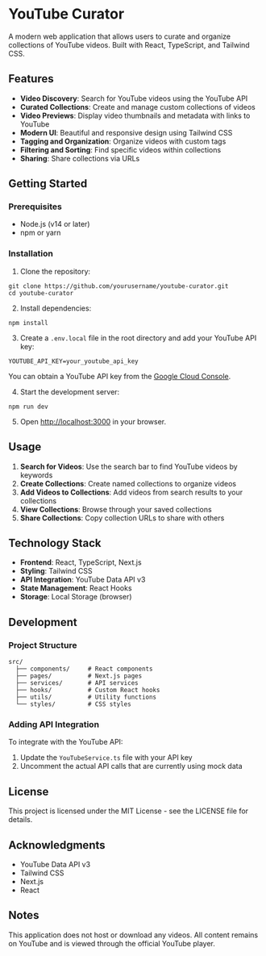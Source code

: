 # YouTube Curator

A modern web application that allows users to curate and organize collections of YouTube videos. Built with React, TypeScript, and Tailwind CSS.

## Features

- **Video Discovery**: Search for YouTube videos using the YouTube API
- **Curated Collections**: Create and manage custom collections of videos
- **Video Previews**: Display video thumbnails and metadata with links to YouTube
- **Modern UI**: Beautiful and responsive design using Tailwind CSS
- **Tagging and Organization**: Organize videos with custom tags
- **Filtering and Sorting**: Find specific videos within collections
- **Sharing**: Share collections via URLs

## Getting Started

### Prerequisites

- Node.js (v14 or later)
- npm or yarn

### Installation

1. Clone the repository:
```
git clone https://github.com/yourusername/youtube-curator.git
cd youtube-curator
```

2. Install dependencies:
```
npm install
```

3. Create a `.env.local` file in the root directory and add your YouTube API key:
```
YOUTUBE_API_KEY=your_youtube_api_key
```
   You can obtain a YouTube API key from the [Google Cloud Console](https://console.cloud.google.com/).

4. Start the development server:
```
npm run dev
```

5. Open [http://localhost:3000](http://localhost:3000) in your browser.

## Usage

1. **Search for Videos**: Use the search bar to find YouTube videos by keywords
2. **Create Collections**: Create named collections to organize videos
3. **Add Videos to Collections**: Add videos from search results to your collections
4. **View Collections**: Browse through your saved collections
5. **Share Collections**: Copy collection URLs to share with others

## Technology Stack

- **Frontend**: React, TypeScript, Next.js
- **Styling**: Tailwind CSS
- **API Integration**: YouTube Data API v3
- **State Management**: React Hooks
- **Storage**: Local Storage (browser)

## Development

### Project Structure

```
src/
  ├── components/     # React components
  ├── pages/          # Next.js pages
  ├── services/       # API services
  ├── hooks/          # Custom React hooks
  ├── utils/          # Utility functions
  └── styles/         # CSS styles
```

### Adding API Integration

To integrate with the YouTube API:

1. Update the `YouTubeService.ts` file with your API key
2. Uncomment the actual API calls that are currently using mock data

## License

This project is licensed under the MIT License - see the LICENSE file for details.

## Acknowledgments

- YouTube Data API v3
- Tailwind CSS
- Next.js
- React

## Notes

This application does not host or download any videos. All content remains on YouTube and is viewed through the official YouTube player. 